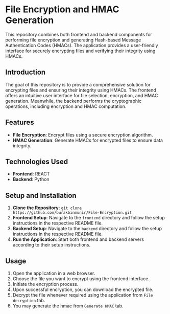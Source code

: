 # File Encryption and HMAC Generation

This repository combines both frontend and backend components for performing file encryption and generating Hash-based Message Authentication Codes (HMACs). The application provides a user-friendly interface for securely encrypting files and verifying their integrity using HMACs.
  
## Introduction

The goal of this repository is to provide a comprehensive solution for encrypting files and ensuring their integrity using HMACs. The frontend offers an intuitive user interface for file selection, encryption, and HMAC generation. Meanwhile, the backend performs the cryptographic operations, including encryption and HMAC computation.

## Features

- **File Encryption**: Encrypt files using a secure encryption algorithm.
- **HMAC Generation**: Generate HMACs for encrypted files to ensure data integrity.

## Technologies Used

- **Frontend**: REACT
- **Backend**: Python

## Setup and Installation

1. **Clone the Repository**: `git clone https://github.com/burakbinmunir/File-Encryption.git`
2. **Frontend Setup**: Navigate to the `frontend` directory and follow the setup instructions in the respective README file.
3. **Backend Setup**: Navigate to the `backend` directory and follow the setup instructions in the respective README file.
4. **Run the Application**: Start both frontend and backend servers according to their setup instructions.

## Usage

1. Open the application in a web browser.
2. Choose the file you want to encrypt using the frontend interface.
3. Initiate the encryption process.
4. Upon successful encryption, you can download the encrypted file. 
5. Decrypt the file whenever required using the application from `File decryption` tab.
6. You may generate the hmac from `Generate HMAC` tab.
